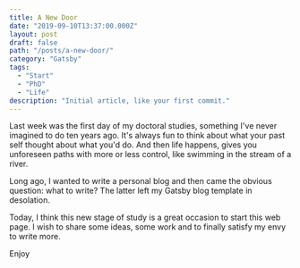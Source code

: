 ```yaml
---
title: A New Door
date: "2019-09-10T13:37:00.000Z"
layout: post
draft: false
path: "/posts/a-new-door/"
category: "Gatsby"
tags:
  - "Start"
  - "PhD"
  - "Life"
description: "Initial article, like your first commit."
---
```


Last week was the first day of my doctoral studies, something I've never imagined to do ten years ago. It's always fun to think about what your past self thought about what you'd do. And then life happens, gives you unforeseen paths with more or less control, like swimming in the stream of a river.

Long ago, I wanted to write a personal blog and then came the obvious question: what to write? The latter left my Gatsby blog template in desolation.

Today, I think this new stage of study is a great occasion to start this web page. I wish to share some ideas, some work and to finally satisfy my envy to write more.

Enjoy